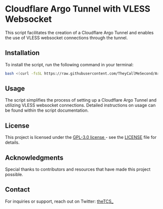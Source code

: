 # Cloudflare Argo Tunnel with VLESS Websocket

This script facilitates the creation of a Cloudflare Argo Tunnel and enables the use of VLESS websocket connections through the tunnel.

## Installation

To install the script, run the following command in your terminal:

```bash
bash <(curl -fsSL https://raw.githubusercontent.com/TheyCallMeSecond/Argo/main/argo.sh)
```

## Usage

The script simplifies the process of setting up a Cloudflare Argo Tunnel and utilizing VLESS websocket connections. Detailed instructions on usage can be found within the script documentation.

## License

This project is licensed under the [GPL-3.0 license ](https://github.com/TheyCallMeSecond/Argo/blob/main/LICENSE) - see the [LICENSE](https://raw.githubusercontent.com/TheyCallMeSecond/Argo/main/LICENSE) file for details.

## Acknowledgments

Special thanks to contributors and resources that have made this project possible.

## Contact

For inquiries or support, reach out on Twitter: [theTCS_](https://twitter.com/theTCS_)

